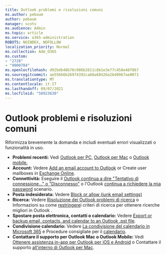 ```yaml
---
title: Outlook problemi e risoluzioni comuni
ms.author: pebaum
author: pebaum
manager: scotv
ms.audience: Admin
ms.topic: article
ms.service: o365-administration
ROBOTS: NOINDEX, NOFOLLOW
localization_priority: Normal
ms.collection: Adm_O365
ms.custom:
- "2728"
- "9000784"
ms.openlocfilehash: d92bdb48b70c986b2611c8b1e3e77c458e48f867
ms.sourcegitcommit: ae556b6b26974392ca68a68426a2b40967ae0071
ms.translationtype: MT
ms.contentlocale: it-IT
ms.lasthandoff: 09/07/2021
ms.locfileid: "58923630"
---
```

# <a name="outlook-common-issues-and-resolutions"></a>Outlook problemi e risoluzioni comuni

Riformizza brevemente la domanda e includi eventuali errori visualizzati o funzionalità in uso.

- **Problemi recenti:** Vedi [Outlook per PC,](https://support.office.com/article/ecf61305-f84f-4e13-bb73-95a214ac1230) [Outlook per Mac](https://support.office.com/article/54afa5e3-db38-422a-9d94-3b55330ded8e) o [Outlook mobile.](https://support.office.com/article/a264ef01-9c88-48fb-9285-7017e4f31f02)
- **Account:**  Vedere [Add an email account to Outlook](https://support.office.com/article/6e27792a-9267-4aa4-8bb6-c84ef146101b) or Create user mailboxes in [Exchange Online](https://docs.microsoft.com/Exchange/recipients-in-exchange-online/create-user-mailboxes).
- **Connettività:**  Eseguire il [Outlook continua a dire "Tentativo di connessione..." o "Disconnesso"](https://aka.ms/SaRA-OutlookDisconnect) o l'Outlook [continua a richiedere la mia password](https://aka.ms/SaRA-OutlookPwdPrompt) scenario.
- **Posta indesiderata:**  Vedere [Block or allow (junk email settings)](https://support.microsoft.com/office/block-or-allow-junk-email-settings-48c9f6f7-2309-4f95-9a4d-de987e880e46)
- **Ricerca:**  Vedere [Risoluzione dei Outlook problemi di ricerca](https://support.office.com/article/2556b11f-f4d8-46be-b0a7-de33a3f4f066) o Informazioni su come [restringere](https://support.office.com/article/D824D1E9-A255-4C8A-8553-276FB895A8DA)i criteri di ricerca per ottenere ricerche migliori in Outlook .
- **Spostare posta elettronica, contatti o calendario:**  Vedere [Export or backup email, contacts, and calendar to an Outlook .pst file](https://support.office.com/article/14252b52-3075-4e9b-be4e-ff9ef1068f91).
- **Condivisione calendario:**  Vedere [La condivisione del calendario in Microsoft 365](https://support.office.com/article/b576ecc3-0945-4d75-85f1-5efafb8a37b4) e Procedure consigliate per il [calendario](https://support.office.com/article/D93F72D3-2361-4E0D-8D6A-5C4939C17F39).
- **Contattare il supporto per Outlook Mac o Outlook Mobile:**  Vedi [Ottenere assistenza in-app per Outlook per iOS e Android](https://support.office.com/article/218a22d1-9fa5-4889-b689-de1c63493243) o Contattare il supporto [all'interno di Outlook per Mac](https://support.office.com/article/d0410177-8e65-4487-93f7-206a3a3d71a8).
